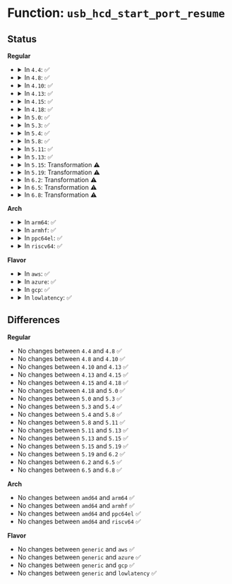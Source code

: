 # Function: <code>usb_hcd_start_port_resume</code>

## Status
<b>Regular</b>
<ul>
<li>
<details>
<summary>In <code>4.4</code>: ✅</summary>

```c
void usb_hcd_start_port_resume(struct usb_bus *bus, int portnum);
```

**Collision:** Unique Global

**Inline:** No

**Transformation:** False

**Instances:**

```
In drivers/usb/core/hcd.c (ffffffff8160c000)
Location: drivers/usb/core/hcd.c:1147
Inline: False
Direct callers:
  - drivers/usb/host/ehci-hcd.c:ehci_hub_control
  - drivers/usb/host/ehci-hcd.c:ehci_hub_control
  - drivers/usb/host/ehci-hcd.c:ehci_irq
  - drivers/usb/host/uhci-hcd.c:uhci_check_ports
```
**Symbols:**

```
ffffffff8160c000-ffffffff8160c031: usb_hcd_start_port_resume (STB_GLOBAL)
```
</details>
</li>
<li>
<details>
<summary>In <code>4.8</code>: ✅</summary>

```c
void usb_hcd_start_port_resume(struct usb_bus *bus, int portnum);
```

**Collision:** Unique Global

**Inline:** No

**Transformation:** False

**Instances:**

```
In drivers/usb/core/hcd.c (ffffffff8166bbc0)
Location: drivers/usb/core/hcd.c:1139
Inline: False
Direct callers:
  - drivers/usb/host/ehci-hcd.c:ehci_irq
  - drivers/usb/host/ehci-hcd.c:ehci_hub_control
  - drivers/usb/host/ehci-hcd.c:ehci_hub_control
  - drivers/usb/host/uhci-hcd.c:uhci_check_ports
```
**Symbols:**

```
ffffffff8166bbc0-ffffffff8166bbeb: usb_hcd_start_port_resume (STB_GLOBAL)
```
</details>
</li>
<li>
<details>
<summary>In <code>4.10</code>: ✅</summary>

```c
void usb_hcd_start_port_resume(struct usb_bus *bus, int portnum);
```

**Collision:** Unique Global

**Inline:** No

**Transformation:** False

**Instances:**

```
In drivers/usb/core/hcd.c (ffffffff816998c0)
Location: drivers/usb/core/hcd.c:1140
Inline: False
Direct callers:
  - drivers/usb/host/ehci-hcd.c:ehci_irq
  - drivers/usb/host/ehci-hcd.c:ehci_hub_control
  - drivers/usb/host/ehci-hcd.c:ehci_hub_control
  - drivers/usb/host/uhci-hcd.c:uhci_check_ports
```
**Symbols:**

```
ffffffff816998c0-ffffffff816998eb: usb_hcd_start_port_resume (STB_GLOBAL)
```
</details>
</li>
<li>
<details>
<summary>In <code>4.13</code>: ✅</summary>

```c
void usb_hcd_start_port_resume(struct usb_bus *bus, int portnum);
```

**Collision:** Unique Global

**Inline:** No

**Transformation:** False

**Instances:**

```
In drivers/usb/core/hcd.c (ffffffff816aebf0)
Location: drivers/usb/core/hcd.c:1143
Inline: False
Direct callers:
  - drivers/usb/host/ehci-hcd.c:ehci_irq
  - drivers/usb/host/ehci-hcd.c:ehci_hub_control
  - drivers/usb/host/ehci-hcd.c:ehci_hub_control
  - drivers/usb/host/uhci-hcd.c:uhci_check_ports
```
**Symbols:**

```
ffffffff816aebf0-ffffffff816aec1b: usb_hcd_start_port_resume (STB_GLOBAL)
```
</details>
</li>
<li>
<details>
<summary>In <code>4.15</code>: ✅</summary>

```c
void usb_hcd_start_port_resume(struct usb_bus *bus, int portnum);
```

**Collision:** Unique Global

**Inline:** No

**Transformation:** False

**Instances:**

```
In drivers/usb/core/hcd.c (ffffffff8171a1e0)
Location: drivers/usb/core/hcd.c:1132
Inline: False
Direct callers:
  - drivers/usb/host/ehci-hcd.c:ehci_irq
  - drivers/usb/host/ehci-hcd.c:ehci_hub_control
  - drivers/usb/host/ehci-hcd.c:ehci_hub_control
  - drivers/usb/host/uhci-hcd.c:uhci_check_ports
```
**Symbols:**

```
ffffffff8171a1e0-ffffffff8171a20d: usb_hcd_start_port_resume (STB_GLOBAL)
```
</details>
</li>
<li>
<details>
<summary>In <code>4.18</code>: ✅</summary>

```c
void usb_hcd_start_port_resume(struct usb_bus *bus, int portnum);
```

**Collision:** Unique Global

**Inline:** No

**Transformation:** False

**Instances:**

```
In drivers/usb/core/hcd.c (ffffffff81758fa0)
Location: drivers/usb/core/hcd.c:1134
Inline: False
Direct callers:
  - drivers/usb/host/ehci-hcd.c:ehci_irq
  - drivers/usb/host/ehci-hcd.c:ehci_hub_control
  - drivers/usb/host/ehci-hcd.c:ehci_hub_control
  - drivers/usb/host/uhci-hcd.c:uhci_check_ports
```
**Symbols:**

```
ffffffff81758fa0-ffffffff81758fcc: usb_hcd_start_port_resume (STB_GLOBAL)
```
</details>
</li>
<li>
<details>
<summary>In <code>5.0</code>: ✅</summary>

```c
void usb_hcd_start_port_resume(struct usb_bus *bus, int portnum);
```

**Collision:** Unique Global

**Inline:** No

**Transformation:** False

**Instances:**

```
In drivers/usb/core/hcd.c (ffffffff8177d510)
Location: drivers/usb/core/hcd.c:1132
Inline: False
Direct callers:
  - drivers/usb/host/ehci-hcd.c:ehci_irq
  - drivers/usb/host/ehci-hcd.c:ehci_hub_control
  - drivers/usb/host/ehci-hcd.c:ehci_hub_control
  - drivers/usb/host/uhci-hcd.c:uhci_check_ports
  - drivers/usb/host/xhci-hub.c:xhci_hub_control
  - drivers/usb/host/xhci-hub.c:xhci_get_port_status
```
**Symbols:**

```
ffffffff8177d510-ffffffff8177d53c: usb_hcd_start_port_resume (STB_GLOBAL)
```
</details>
</li>
<li>
<details>
<summary>In <code>5.3</code>: ✅</summary>

```c
void usb_hcd_start_port_resume(struct usb_bus *bus, int portnum);
```

**Collision:** Unique Global

**Inline:** No

**Transformation:** False

**Instances:**

```
In drivers/usb/core/hcd.c (ffffffff817bb9c0)
Location: drivers/usb/core/hcd.c:1037
Inline: False
Direct callers:
  - drivers/usb/host/ehci-hcd.c:ehci_irq
  - drivers/usb/host/ehci-hcd.c:ehci_hub_control
  - drivers/usb/host/ehci-hcd.c:ehci_hub_control
  - drivers/usb/host/uhci-hcd.c:uhci_check_ports
  - drivers/usb/host/xhci-hub.c:xhci_hub_control
  - drivers/usb/host/xhci-hub.c:xhci_get_port_status
```
**Symbols:**

```
ffffffff817bb9c0-ffffffff817bb9eb: usb_hcd_start_port_resume (STB_GLOBAL)
```
</details>
</li>
<li>
<details>
<summary>In <code>5.4</code>: ✅</summary>

```c
void usb_hcd_start_port_resume(struct usb_bus *bus, int portnum);
```

**Collision:** Unique Global

**Inline:** No

**Transformation:** False

**Instances:**

```
In drivers/usb/core/hcd.c (ffffffff817ec1f0)
Location: drivers/usb/core/hcd.c:1037
Inline: False
Direct callers:
  - drivers/usb/host/ehci-hcd.c:ehci_irq
  - drivers/usb/host/ehci-hcd.c:ehci_hub_control
  - drivers/usb/host/ehci-hcd.c:ehci_hub_control
  - drivers/usb/host/uhci-hcd.c:uhci_check_ports
  - drivers/usb/host/xhci-hub.c:xhci_hub_control
  - drivers/usb/host/xhci-hub.c:xhci_get_port_status
```
**Symbols:**

```
ffffffff817ec1f0-ffffffff817ec21b: usb_hcd_start_port_resume (STB_GLOBAL)
```
</details>
</li>
<li>
<details>
<summary>In <code>5.8</code>: ✅</summary>

```c
void usb_hcd_start_port_resume(struct usb_bus *bus, int portnum);
```

**Collision:** Unique Global

**Inline:** No

**Transformation:** False

**Instances:**

```
In drivers/usb/core/hcd.c (ffffffff818bb800)
Location: drivers/usb/core/hcd.c:1038
Inline: False
Direct callers:
  - drivers/usb/host/ehci-hcd.c:ehci_irq
  - drivers/usb/host/ehci-hcd.c:ehci_hub_control
  - drivers/usb/host/ehci-hcd.c:ehci_hub_control
  - drivers/usb/host/uhci-hcd.c:uhci_check_ports
  - drivers/usb/host/xhci-ring.c:handle_port_status
  - drivers/usb/host/xhci-ring.c:handle_port_status
  - drivers/usb/host/xhci-hub.c:xhci_hub_control
```
**Symbols:**

```
ffffffff818bb800-ffffffff818bb82b: usb_hcd_start_port_resume (STB_GLOBAL)
```
</details>
</li>
<li>
<details>
<summary>In <code>5.11</code>: ✅</summary>

```c
void usb_hcd_start_port_resume(struct usb_bus *bus, int portnum);
```

**Collision:** Unique Global

**Inline:** No

**Transformation:** False

**Instances:**

```
In drivers/usb/core/hcd.c (ffffffff818c85e0)
Location: drivers/usb/core/hcd.c:1039
Inline: False
Direct callers:
  - drivers/usb/host/ehci-hcd.c:ehci_irq
  - drivers/usb/host/ehci-hcd.c:ehci_hub_control
  - drivers/usb/host/ehci-hcd.c:ehci_hub_control
  - drivers/usb/host/uhci-hcd.c:uhci_check_ports
  - drivers/usb/host/xhci-ring.c:handle_port_status
  - drivers/usb/host/xhci-ring.c:handle_port_status
  - drivers/usb/host/xhci-hub.c:xhci_hub_control
```
**Symbols:**

```
ffffffff818c85e0-ffffffff818c860b: usb_hcd_start_port_resume (STB_GLOBAL)
```
</details>
</li>
<li>
<details>
<summary>In <code>5.13</code>: ✅</summary>

```c
void usb_hcd_start_port_resume(struct usb_bus *bus, int portnum);
```

**Collision:** Unique Global

**Inline:** No

**Transformation:** False

**Instances:**

```
In drivers/usb/core/hcd.c (ffffffff818abc30)
Location: drivers/usb/core/hcd.c:1039
Inline: False
Direct callers:
  - drivers/usb/host/ehci-hcd.c:ehci_irq
  - drivers/usb/host/ehci-hcd.c:ehci_hub_control
  - drivers/usb/host/ehci-hcd.c:ehci_hub_control
  - drivers/usb/host/uhci-hcd.c:uhci_check_ports
  - drivers/usb/host/xhci-ring.c:handle_port_status
  - drivers/usb/host/xhci-ring.c:handle_port_status
  - drivers/usb/host/xhci-hub.c:xhci_hub_control
```
**Symbols:**

```
ffffffff818abc30-ffffffff818abc5b: usb_hcd_start_port_resume (STB_GLOBAL)
```
</details>
</li>
<li>
<details>
<summary>In <code>5.15</code>: Transformation ⚠️</summary>

```c
void usb_hcd_start_port_resume(struct usb_bus *bus, int portnum);
```

**Collision:** Unique Global

**Inline:** No

**Transformation:** True

**Instances:**

```
In drivers/usb/core/hcd.c (0)
Location: drivers/usb/core/hcd.c:1046
Inline: False
Direct callers:
  - drivers/usb/host/ehci-hcd.c:ehci_irq
  - drivers/usb/host/ehci-hcd.c:ehci_hub_control
  - drivers/usb/host/ehci-hcd.c:ehci_hub_control
  - drivers/usb/host/uhci-hcd.c:uhci_check_ports
  - drivers/usb/host/xhci-ring.c:handle_port_status
  - drivers/usb/host/xhci-ring.c:handle_port_status
  - drivers/usb/host/xhci-hub.c:xhci_hub_control
```
**Symbols:**

```
ffffffff81d152fd-ffffffff81d1531c: usb_hcd_start_port_resume.cold (STB_LOCAL)
ffffffff81940ee0-ffffffff81940f20: usb_hcd_start_port_resume (STB_GLOBAL)
```
</details>
</li>
<li>
<details>
<summary>In <code>5.19</code>: Transformation ⚠️</summary>

```c
void usb_hcd_start_port_resume(struct usb_bus *bus, int portnum);
```

**Collision:** Unique Global

**Inline:** No

**Transformation:** True

**Instances:**

```
In drivers/usb/core/hcd.c (0)
Location: drivers/usb/core/hcd.c:1046
Inline: False
Direct callers:
  - drivers/usb/host/ehci-hcd.c:ehci_irq
  - drivers/usb/host/ehci-hcd.c:ehci_hub_control
  - drivers/usb/host/ehci-hcd.c:ehci_hub_control
  - drivers/usb/host/uhci-hcd.c:uhci_check_ports
  - drivers/usb/host/xhci-ring.c:handle_port_status
  - drivers/usb/host/xhci-ring.c:handle_port_status
  - drivers/usb/host/xhci-hub.c:xhci_hub_control
```
**Symbols:**

```
ffffffff81edfe7e-ffffffff81edfe9d: usb_hcd_start_port_resume.cold (STB_LOCAL)
ffffffff81a992e0-ffffffff81a9932e: usb_hcd_start_port_resume (STB_GLOBAL)
```
</details>
</li>
<li>
<details>
<summary>In <code>6.2</code>: Transformation ⚠️</summary>

```c
void usb_hcd_start_port_resume(struct usb_bus *bus, int portnum);
```

**Collision:** Unique Global

**Inline:** No

**Transformation:** True

**Instances:**

```
In drivers/usb/core/hcd.c (0)
Location: drivers/usb/core/hcd.c:1046
Inline: False
Direct callers:
  - drivers/usb/host/ehci-hcd.c:ehci_irq
  - drivers/usb/host/ehci-hcd.c:ehci_hub_control
  - drivers/usb/host/ehci-hcd.c:ehci_hub_control
  - drivers/usb/host/uhci-hcd.c:uhci_check_ports
  - drivers/usb/host/xhci-ring.c:handle_port_status
  - drivers/usb/host/xhci-ring.c:handle_port_status
  - drivers/usb/host/xhci-hub.c:xhci_hub_control
```
**Symbols:**

```
ffffffff8209e82c-ffffffff8209e84b: usb_hcd_start_port_resume.cold (STB_LOCAL)
ffffffff81c1d2a0-ffffffff81c1d2ee: usb_hcd_start_port_resume (STB_GLOBAL)
```
</details>
</li>
<li>
<details>
<summary>In <code>6.5</code>: Transformation ⚠️</summary>

```c
void usb_hcd_start_port_resume(struct usb_bus *bus, int portnum);
```

**Collision:** Unique Global

**Inline:** No

**Transformation:** True

**Instances:**

```
In drivers/usb/core/hcd.c (0)
Location: drivers/usb/core/hcd.c:1050
Inline: False
Direct callers:
  - drivers/usb/host/ehci-hcd.c:ehci_irq
  - drivers/usb/host/ehci-hcd.c:ehci_hub_control
  - drivers/usb/host/ehci-hcd.c:ehci_hub_control
  - drivers/usb/host/uhci-hcd.c:uhci_check_ports
  - drivers/usb/host/xhci-ring.c:handle_port_status
  - drivers/usb/host/xhci-ring.c:handle_port_status
  - drivers/usb/host/xhci-hub.c:xhci_hub_control
  - drivers/usb/host/xhci-hub.c:xhci_handle_usb2_port_link_resume
```
**Symbols:**

```
ffffffff8211fdbc-ffffffff8211fdda: usb_hcd_start_port_resume.cold (STB_LOCAL)
ffffffff81c841b0-ffffffff81c841fe: usb_hcd_start_port_resume (STB_GLOBAL)
```
</details>
</li>
<li>
<details>
<summary>In <code>6.8</code>: Transformation ⚠️</summary>

```c
void usb_hcd_start_port_resume(struct usb_bus *bus, int portnum);
```

**Collision:** Unique Global

**Inline:** No

**Transformation:** True

**Instances:**

```
In drivers/usb/core/hcd.c (0)
Location: drivers/usb/core/hcd.c:1025
Inline: False
Direct callers:
  - drivers/usb/host/ehci-hcd.c:ehci_irq
  - drivers/usb/host/ehci-hcd.c:ehci_hub_control
  - drivers/usb/host/ehci-hcd.c:ehci_hub_control
  - drivers/usb/host/uhci-hcd.c:uhci_check_ports
  - drivers/usb/host/xhci-hub.c:xhci_hub_control
  - drivers/usb/host/xhci-hub.c:xhci_handle_usb2_port_link_resume
```
**Symbols:**

```
ffffffff82201592-ffffffff822015b0: usb_hcd_start_port_resume.cold (STB_LOCAL)
ffffffff81d38bb0-ffffffff81d38bfe: usb_hcd_start_port_resume (STB_GLOBAL)
```
</details>
</li>
</ul>
<b>Arch</b>
<ul>
<li>
<details>
<summary>In <code>arm64</code>: ✅</summary>

```c
void usb_hcd_start_port_resume(struct usb_bus *bus, int portnum);
```

**Collision:** Unique Global

**Inline:** No

**Transformation:** False

**Instances:**

```
In drivers/usb/core/hcd.c (ffff800010a1c290)
Location: drivers/usb/core/hcd.c:1037
Inline: False
Direct callers:
  - drivers/usb/host/ehci-hcd.c:ehci_irq
  - drivers/usb/host/ehci-hcd.c:ehci_hub_control
  - drivers/usb/host/ehci-hcd.c:ehci_hub_control
  - drivers/usb/host/uhci-hcd.c:uhci_check_ports
  - drivers/usb/host/xhci-hub.c:xhci_hub_control
  - drivers/usb/host/xhci-hub.c:xhci_get_port_status
```
**Symbols:**

```
ffff800010a1c290-ffff800010a1c30c: usb_hcd_start_port_resume (STB_GLOBAL)
```
</details>
</li>
<li>
<details>
<summary>In <code>armhf</code>: ✅</summary>

```c
void usb_hcd_start_port_resume(struct usb_bus *bus, int portnum);
```

**Collision:** Unique Global

**Inline:** No

**Transformation:** False

**Instances:**

```
In drivers/usb/core/hcd.c (c0af313c)
Location: drivers/usb/core/hcd.c:1037
Inline: False
Direct callers:
  - drivers/usb/host/ehci-hcd.c:ehci_irq
  - drivers/usb/host/ehci-hcd.c:ehci_hub_control
  - drivers/usb/host/ehci-hcd.c:ehci_hub_control
  - drivers/usb/host/uhci-hcd.c:uhci_check_ports
  - drivers/usb/host/xhci-ring.c:handle_port_status
  - drivers/usb/host/xhci-ring.c:handle_port_status
  - drivers/usb/host/xhci-hub.c:xhci_hub_control
  - drivers/usb/host/xhci-hub.c:xhci_get_port_status
```
**Symbols:**

```
c0af313c-c0af3190: usb_hcd_start_port_resume (STB_GLOBAL)
```
</details>
</li>
<li>
<details>
<summary>In <code>ppc64el</code>: ✅</summary>

```c
void usb_hcd_start_port_resume(struct usb_bus *bus, int portnum);
```

**Collision:** Unique Global

**Inline:** No

**Transformation:** False

**Instances:**

```
In drivers/usb/core/hcd.c (c000000000ad4730)
Location: drivers/usb/core/hcd.c:1037
Inline: False
Direct callers:
  - drivers/usb/host/ehci-hcd.c:ehci_irq
  - drivers/usb/host/ehci-hcd.c:ehci_hub_control
  - drivers/usb/host/ehci-hcd.c:ehci_hub_control
  - drivers/usb/host/uhci-hcd.c:uhci_check_ports
  - drivers/usb/host/xhci-hub.c:xhci_hub_control
  - drivers/usb/host/xhci-hub.c:xhci_get_port_status
```
**Symbols:**

```
c000000000ad4730-c000000000ad4774: usb_hcd_start_port_resume (STB_GLOBAL)
```
</details>
</li>
<li>
<details>
<summary>In <code>riscv64</code>: ✅</summary>

```c
void usb_hcd_start_port_resume(struct usb_bus *bus, int portnum);
```

**Collision:** Unique Global

**Inline:** No

**Transformation:** False

**Instances:**

```
In drivers/usb/core/hcd.c (ffffffe00063f7bc)
Location: drivers/usb/core/hcd.c:1037
Inline: False
Direct callers:
  - drivers/usb/host/ehci-hcd.c:ehci_irq
  - drivers/usb/host/ehci-hcd.c:ehci_hub_control
  - drivers/usb/host/ehci-hcd.c:ehci_hub_control
  - drivers/usb/host/uhci-hcd.c:uhci_check_ports
  - drivers/usb/host/xhci-hub.c:xhci_hub_control
  - drivers/usb/host/xhci-hub.c:xhci_get_port_status
```
**Symbols:**

```
ffffffe00063f7bc-ffffffe00063f806: usb_hcd_start_port_resume (STB_GLOBAL)
```
</details>
</li>
</ul>
<b>Flavor</b>
<ul>
<li>
<details>
<summary>In <code>aws</code>: ✅</summary>

```c
void usb_hcd_start_port_resume(struct usb_bus *bus, int portnum);
```

**Collision:** Unique Global

**Inline:** No

**Transformation:** False

**Instances:**

```
In drivers/usb/core/hcd.c (ffffffff817a45d0)
Location: drivers/usb/core/hcd.c:1037
Inline: False
Direct callers:
  - drivers/usb/host/ehci-hcd.c:ehci_irq
  - drivers/usb/host/ehci-hcd.c:ehci_hub_control
  - drivers/usb/host/ehci-hcd.c:ehci_hub_control
  - drivers/usb/host/uhci-hcd.c:uhci_check_ports
  - drivers/usb/host/xhci-hub.c:xhci_hub_control
  - drivers/usb/host/xhci-hub.c:xhci_get_port_status
```
**Symbols:**

```
ffffffff817a45d0-ffffffff817a45fb: usb_hcd_start_port_resume (STB_GLOBAL)
```
</details>
</li>
<li>
<details>
<summary>In <code>azure</code>: ✅</summary>

```c
void usb_hcd_start_port_resume(struct usb_bus *bus, int portnum);
```

**Collision:** Unique Global

**Inline:** No

**Transformation:** False

**Instances:**

```
In drivers/usb/core/hcd.c (ffffffff81796140)
Location: drivers/usb/core/hcd.c:1037
Inline: False
Direct callers:
  - drivers/usb/host/xhci-hub.c:xhci_hub_control
  - drivers/usb/host/xhci-hub.c:xhci_get_port_status
```
**Symbols:**

```
ffffffff81796140-ffffffff8179616b: usb_hcd_start_port_resume (STB_GLOBAL)
```
</details>
</li>
<li>
<details>
<summary>In <code>gcp</code>: ✅</summary>

```c
void usb_hcd_start_port_resume(struct usb_bus *bus, int portnum);
```

**Collision:** Unique Global

**Inline:** No

**Transformation:** False

**Instances:**

```
In drivers/usb/core/hcd.c (ffffffff817e1070)
Location: drivers/usb/core/hcd.c:1037
Inline: False
Direct callers:
  - drivers/usb/host/ehci-hcd.c:ehci_irq
  - drivers/usb/host/ehci-hcd.c:ehci_hub_control
  - drivers/usb/host/ehci-hcd.c:ehci_hub_control
  - drivers/usb/host/uhci-hcd.c:uhci_check_ports
  - drivers/usb/host/xhci-hub.c:xhci_hub_control
  - drivers/usb/host/xhci-hub.c:xhci_get_port_status
```
**Symbols:**

```
ffffffff817e1070-ffffffff817e109b: usb_hcd_start_port_resume (STB_GLOBAL)
```
</details>
</li>
<li>
<details>
<summary>In <code>lowlatency</code>: ✅</summary>

```c
void usb_hcd_start_port_resume(struct usb_bus *bus, int portnum);
```

**Collision:** Unique Global

**Inline:** No

**Transformation:** False

**Instances:**

```
In drivers/usb/core/hcd.c (ffffffff817fb360)
Location: drivers/usb/core/hcd.c:1037
Inline: False
Direct callers:
  - drivers/usb/host/ehci-hcd.c:ehci_irq
  - drivers/usb/host/ehci-hcd.c:ehci_hub_control
  - drivers/usb/host/ehci-hcd.c:ehci_hub_control
  - drivers/usb/host/uhci-hcd.c:uhci_check_ports
  - drivers/usb/host/xhci-hub.c:xhci_hub_control
  - drivers/usb/host/xhci-hub.c:xhci_get_port_status
```
**Symbols:**

```
ffffffff817fb360-ffffffff817fb38b: usb_hcd_start_port_resume (STB_GLOBAL)
```
</details>
</li>
</ul>

## Differences
<b>Regular</b>
<ul>
<li>
No changes between <code>4.4</code> and <code>4.8</code> ✅
</li>
<li>
No changes between <code>4.8</code> and <code>4.10</code> ✅
</li>
<li>
No changes between <code>4.10</code> and <code>4.13</code> ✅
</li>
<li>
No changes between <code>4.13</code> and <code>4.15</code> ✅
</li>
<li>
No changes between <code>4.15</code> and <code>4.18</code> ✅
</li>
<li>
No changes between <code>4.18</code> and <code>5.0</code> ✅
</li>
<li>
No changes between <code>5.0</code> and <code>5.3</code> ✅
</li>
<li>
No changes between <code>5.3</code> and <code>5.4</code> ✅
</li>
<li>
No changes between <code>5.4</code> and <code>5.8</code> ✅
</li>
<li>
No changes between <code>5.8</code> and <code>5.11</code> ✅
</li>
<li>
No changes between <code>5.11</code> and <code>5.13</code> ✅
</li>
<li>
No changes between <code>5.13</code> and <code>5.15</code> ✅
</li>
<li>
No changes between <code>5.15</code> and <code>5.19</code> ✅
</li>
<li>
No changes between <code>5.19</code> and <code>6.2</code> ✅
</li>
<li>
No changes between <code>6.2</code> and <code>6.5</code> ✅
</li>
<li>
No changes between <code>6.5</code> and <code>6.8</code> ✅
</li>
</ul>
<b>Arch</b>
<ul>
<li>
No changes between <code>amd64</code> and <code>arm64</code> ✅
</li>
<li>
No changes between <code>amd64</code> and <code>armhf</code> ✅
</li>
<li>
No changes between <code>amd64</code> and <code>ppc64el</code> ✅
</li>
<li>
No changes between <code>amd64</code> and <code>riscv64</code> ✅
</li>
</ul>
<b>Flavor</b>
<ul>
<li>
No changes between <code>generic</code> and <code>aws</code> ✅
</li>
<li>
No changes between <code>generic</code> and <code>azure</code> ✅
</li>
<li>
No changes between <code>generic</code> and <code>gcp</code> ✅
</li>
<li>
No changes between <code>generic</code> and <code>lowlatency</code> ✅
</li>
</ul>
